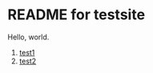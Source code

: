 # README for testsite

Hello, world.


1. [test1](htmltest.html)
2. [test2](testsite/htmltest.html)
